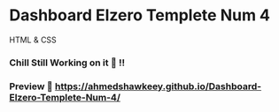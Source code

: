 # Dashboard Elzero Templete Num 4
HTML &amp; CSS

### Chill Still Working on it 🤌 !!

### Preview 👀 https://ahmedshawkeey.github.io/Dashboard-Elzero-Templete-Num-4/

